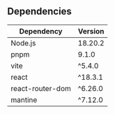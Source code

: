 ## Dependencies

| Dependency       | Version |
| ---------------- | ------- |
| Node.js          | 18.20.2 |
| pnpm             | 9.1.0   |
| vite             | ^5.4.0  |
| react            | ^18.3.1 |
| react-router-dom | ^6.26.0 |
| mantine          | ^7.12.0 |

